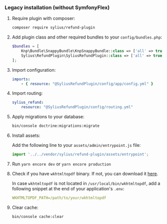 ### Legacy installation (without SymfonyFlex)

1. Require plugin with composer:

   ```bash
   composer require sylius/refund-plugin
   ```

1. Add plugin class and other required bundles to your `config/bundles.php`:

    ```php
    $bundles = [
        Knp\Bundle\SnappyBundle\KnpSnappyBundle::class => ['all' => true],
        Sylius\RefundPlugin\SyliusRefundPlugin::class => ['all' => true],
    ];
    ```

1. Import configuration:

    ```yaml
    imports:
        - { resource: "@SyliusRefundPlugin/config/app/config.yml" }
    ```
1. Import routing:

    ````yaml
    sylius_refund:
        resource: "@SyliusRefundPlugin/config/routing.yml"
    ````
    
1. Apply migrations to your database:

    ```bash
    bin/console doctrine:migrations:migrate
    ```

1. Install assets:

   Add the following line to your `assets/admin/entrypoint.js` file:

    ```js
   import '../../vendor/sylius/refund-plugin/assets/entrypoint';
    ```

1. Run `yarn encore dev` or `yarn encore production`

1. Check if you have `wkhtmltopdf` binary. If not, you can download it [here](https://wkhtmltopdf.org/downloads.html).

   In case `wkhtmltopdf` is not located in `/usr/local/bin/wkhtmltopdf`, add a following snippet at the end of your application's `.env`:

    ```yaml
    WKHTMLTOPDF_PATH=/path/to/your/wkhtmltopdf
    ```   

1. Clear cache:

    ```bash
    bin/console cache:clear
    ```
